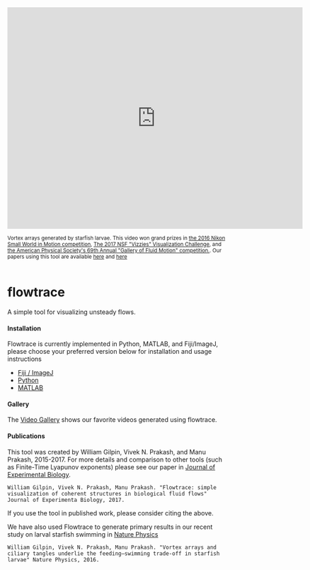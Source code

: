 
<iframe src="https://player.vimeo.com/video/192180842?title=0&byline=0&portrait=0" width="667" height="500" frameborder="0" webkitallowfullscreen mozallowfullscreen allowfullscreen></iframe> 

<sub>Vortex arrays generated by starfish larvae. This video won grand prizes in [the 2016 Nikon Small World in Motion competition](http://www.nikonsmallworld.com/news/article/water-patterns-of-starfish-larva-wins-nikon-swim), [The 2017 NSF "Vizzies" Visualization Challenge](https://www.nsf.gov/news/special_reports/scivis//winners_2017.jsp), and [the American Physical Society's 69th Annual "Gallery of Fluid Motion" competition.](https://gfm.aps.org/meetings/dfd-2016/57d648ebb8ac3117910005f9). Our papers using this tool are available [here](https://doi.org/10.1101/086140) and [here](http://dx.doi.org/10.1038/nphys3981)</sub>
<br><br>


<!-- <iframe src="https://player.vimeo.com/video/144166179?title=0&byline=0&portrait=0" width="500" height="500" frameborder="0" webkitallowfullscreen mozallowfullscreen allowfullscreen></iframe> 

<sub>The feeding current of *Stentor sp.*, collected from a pond and processed using flowtrace. The current captures many large particles, but many small, swimming algae and protists are able to escape. Video shown at 8x true speed.</sub> -->

# flowtrace

A simple tool for visualizing unsteady flows.

#### Installation

Flowtrace is currently implemented in Python, MATLAB, and Fiji/ImageJ, please choose your preferred version below for installation and usage instructions

+ [Fiji / ImageJ](flowtrace_imagej.html)
+ [Python](flowtrace_python.html)
+ [MATLAB](flowtrace_matlab.html)

#### Gallery

The [Video Gallery](gallery.html) shows our favorite videos generated using flowtrace.

#### Publications

This tool was created by William Gilpin, Vivek N. Prakash, and Manu Prakash, 2015-2017. For more details and comparison to other tools (such as Finite-Time Lyapunov exponents) please see our paper in [Journal of Experimental Biology](https://doi.org/10.1101/086140).

	William Gilpin, Vivek N. Prakash, Manu Prakash. "Flowtrace: simple visualization of coherent structures in biological fluid flows" Journal of Experimenta Biology, 2017.

If you use the tool in published work, please consider citing the above.

We have also used Flowtrace to generate primary results in our recent study on larval starfish swimming in [Nature Physics]( http://dx.doi.org/10.1038/nphys3981)

	William Gilpin, Vivek N. Prakash, Manu Prakash. "Vortex arrays and ciliary tangles underlie the feeding–swimming trade-off in starfish larvae" Nature Physics, 2016.



<script>
  (function(i,s,o,g,r,a,m){i['GoogleAnalyticsObject']=r;i[r]=i[r]||function(){
  (i[r].q=i[r].q||[]).push(arguments)},i[r].l=1*new Date();a=s.createElement(o),
  m=s.getElementsByTagName(o)[0];a.async=1;a.src=g;m.parentNode.insertBefore(a,m)
  })(window,document,'script','//www.google-analytics.com/analytics.js','ga');

  ga('create', 'UA-52823035-4', 'auto');
  ga('send', 'pageview');

</script>
